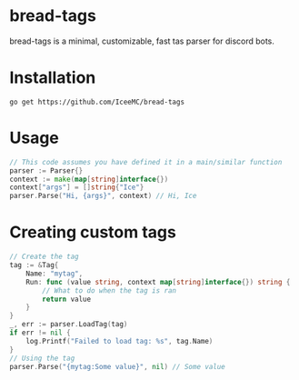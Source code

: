 # bread-tags
bread-tags is a minimal, customizable, fast tas parser for discord bots.

# Installation
`go get https://github.com/IceeMC/bread-tags`

# Usage
```go
// This code assumes you have defined it in a main/similar function
parser := Parser{}
context := make(map[string]interface{})
context["args"] = []string{"Ice"}
parser.Parse("Hi, {args}", context) // Hi, Ice
```

# Creating custom tags
```go
// Create the tag
tag := &Tag{
	Name: "mytag",
	Run: func (value string, context map[string]interface{}) string {
		// What to do when the tag is ran
		return value
	}
}
_, err := parser.LoadTag(tag)
if err != nil {
	log.Printf("Failed to load tag: %s", tag.Name)
}
// Using the tag
parser.Parse("{mytag:Some value}", nil) // Some value
```
